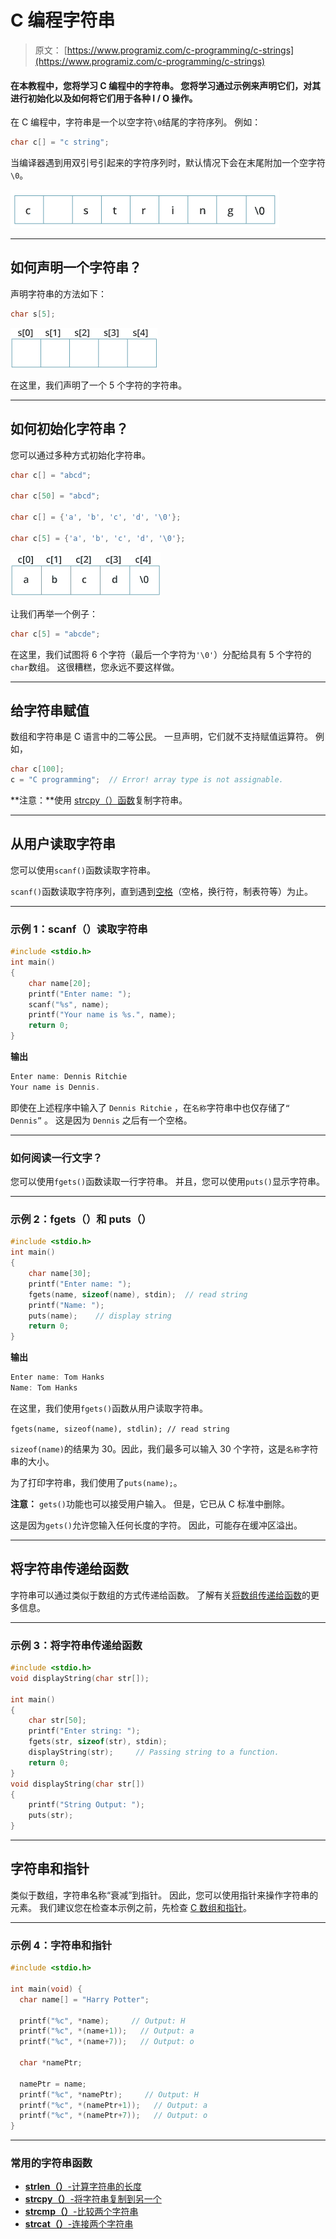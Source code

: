 # C 编程字符串

> 原文： [https://www.programiz.com/c-programming/c-strings](https://www.programiz.com/c-programming/c-strings)

#### 在本教程中，您将学习 C 编程中的字符串。 您将学习通过示例来声明它们，对其进行初始化以及如何将它们用于各种 I / O 操作。

在 C 编程中，字符串是一个以空字符`\0`结尾的字符序列。 例如：

```c
char c[] = "c string";

```

当编译器遇到用双引号引起来的字符序列时，默认情况下会在末尾附加一个空字符`\0`。

![Memory diagram of strings in C programming](img/cd46cd8f5aad5f48324c96b9827b1949.png "Strings in memory diagram")

* * *

## 如何声明一个字符串？

声明字符串的方法如下：

```c
char s[5];

```

![string declaration in C programming](img/b408e80f776efbcf99e99f97bc2a49d1.png "String declaration")

在这里，我们声明了一个 5 个字符的字符串。

* * *

## 如何初始化字符串？

您可以通过多种方式初始化字符串。

```c
char c[] = "abcd";

char c[50] = "abcd";

char c[] = {'a', 'b', 'c', 'd', '\0'};

char c[5] = {'a', 'b', 'c', 'd', '\0'};

```

![Initialization of strings in C programming](img/a51031adb31d1be5d3e17c2d26b13c87.png "String Initialization")

让我们再举一个例子：

```c
char c[5] = "abcde";
```

在这里，我们试图将 6 个字符（最后一个字符为`'\0'`）分配给具有 5 个字符的`char`数组。 这很糟糕，您永远不要这样做。

* * *

## 给字符串赋值

数组和字符串是 C 语言中的二等公民。 一旦声明，它们就不支持赋值运算符。 例如，

```c
char c[100];
c = "C programming";  // Error! array type is not assignable.
```

**注意：**使用 [strcpy（）函数](/c-programming/library-function/string.h/strcpy "C strcpy")复制字符串。

* * *

## 从用户读取字符串

您可以使用`scanf()`函数读取字符串。

`scanf()`函数读取字符序列，直到遇到[空格](https://stackoverflow.com/questions/30033582/what-is-the-symbol-for-whitespace-in-c)（空格，换行符，制表符等）为止。

* * *

### 示例 1：scanf（）读取字符串

```c
#include <stdio.h>
int main()
{
    char name[20];
    printf("Enter name: ");
    scanf("%s", name);
    printf("Your name is %s.", name);
    return 0;
} 
```

**输出**

```c
Enter name: Dennis Ritchie
Your name is Dennis.
```

即使在上述程序中输入了 `Dennis Ritchie` ，在`名称`字符串中也仅存储了`“ Dennis”` 。 这是因为 `Dennis` 之后有一个空格。

* * *

### 如何阅读一行文字？

您可以使用`fgets()`函数读取一行字符串。 并且，您可以使用`puts()`显示字符串。

* * *

### 示例 2：fgets（）和 puts（）

```c
#include <stdio.h>
int main()
{
    char name[30];
    printf("Enter name: ");
    fgets(name, sizeof(name), stdin);  // read string
    printf("Name: ");
    puts(name);    // display string
    return 0;
} 
```

**输出**

```c
Enter name: Tom Hanks
Name: Tom Hanks

```

在这里，我们使用`fgets()`函数从用户读取字符串。

`fgets(name, sizeof(name), stdlin); // read string`

`sizeof(name)`的结果为 30。因此，我们最多可以输入 30 个字符，这是`名称`字符串的大小。

为了打印字符串，我们使用了`puts(name);`。

**注意：** `gets()`功能也可以接受用户输入。 但是，它已从 C 标准中删除。

这是因为`gets()`允许您输入任何长度的字符。 因此，可能存在缓冲区溢出。

* * *

## 将字符串传递给函数

字符串可以通过类似于数组的方式传递给函数。 了解有关[将数组传递给函数](/c-programming/c-arrays-functions)的更多信息。

* * *

### 示例 3：将字符串传递给函数

```c
#include <stdio.h>
void displayString(char str[]);

int main()
{
    char str[50];
    printf("Enter string: ");
    fgets(str, sizeof(str), stdin);             
    displayString(str);     // Passing string to a function.    
    return 0;
}
void displayString(char str[])
{
    printf("String Output: ");
    puts(str);
}

```

* * *

## 字符串和指针

类似于数组，字符串名称“衰减”到指针。 因此，您可以使用指针来操作字符串的元素。 我们建议您在检查本示例之前，先检查 [C 数组和指针](/c-programming/c-pointers-arrays "C Arrays and Pointers")。

* * *

### 示例 4：字符串和指针

```c
#include <stdio.h>

int main(void) {
  char name[] = "Harry Potter";

  printf("%c", *name);     // Output: H
  printf("%c", *(name+1));   // Output: a
  printf("%c", *(name+7));   // Output: o

  char *namePtr;

  namePtr = name;
  printf("%c", *namePtr);     // Output: H
  printf("%c", *(namePtr+1));   // Output: a
  printf("%c", *(namePtr+7));   // Output: o
}
```

* * *

### 常用的字符串函数

*   [**strlen（）**-计算字符串的长度](/c-programming/library-function/string.h/strlen)
*   [**strcpy（）**-将字符串复制到另一个](/c-programming/library-function/string.h/strcpy)
*   [**strcmp（）**-比较两个字符串](/c-programming/library-function/string.h/strcmp)
*   [**strcat（）**-连接两个字符串](/c-programming/library-function/string.h/strcat)